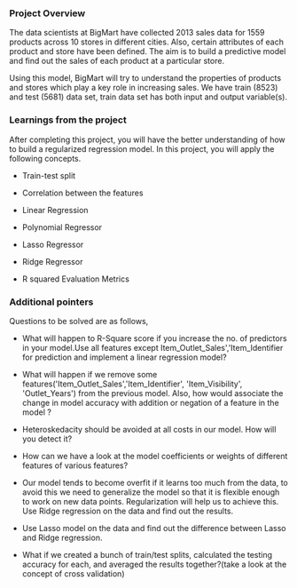 ### Project Overview

 The data scientists at BigMart have collected 2013 sales data for 1559 products across 10 stores in different cities. Also, certain attributes of each product and store have been defined. The aim is to build a predictive model and find out the sales of each product at a particular store.

Using this model, BigMart will try to understand the properties of products and stores which play a key role in increasing sales. We have train (8523) and test (5681) data set, train data set has both input and output variable(s).



### Learnings from the project

 After completing this project, you will have the better understanding of how to build a regularized regression model. In this project, you will apply the following concepts.

- Train-test split

- Correlation between the features

- Linear Regression

- Polynomial Regressor

- Lasso Regressor

- Ridge Regressor

- R squared Evaluation Metrics


### Additional pointers

 Questions to be solved are as follows, 

- What will happen to R-Square score if you increase the no. of predictors in your model.Use all features except Item_Outlet_Sales','Item_Identifier for prediction and implement a linear regression model?

- What will happen if we remove some features('Item_Outlet_Sales','Item_Identifier', 'Item_Visibility', 'Outlet_Years') from the previous model. Also, how would associate the change in model accuracy with addition or negation of a feature in the model ?

- Heteroskedacity should be avoided at all costs in our model. How will you detect it?

- How can we have a look at the model coefficients or weights of different features of various features?

- Our model tends to become overfit if it learns too much from the data, to avoid this we need to generalize the model so that it is flexible enough to work on new data points. Regularization will help us to achieve this. Use Ridge regression on the data and find out the results.

- Use Lasso model on the data and find out the difference between Lasso and Ridge regression.

- What if we created a bunch of train/test splits, calculated the testing accuracy for each, and averaged the results together?(take a look at the concept of cross validation)


